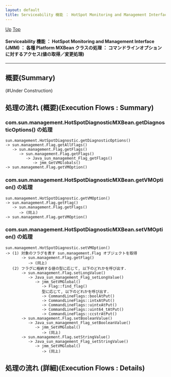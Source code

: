 ```yaml
---
layout: default
title: Serviceability 機能 ： HotSpot Monitoring and Management Interface (JMM) ： 各種 Platform MXBean クラスの処理 ： コマンドラインオプションに対するアクセス(値の取得／変更処理) 
---
```

[Up](noKcyTi5Ec.html) [Top](../index.html)

#### Serviceability 機能 ： HotSpot Monitoring and Management Interface (JMM) ： 各種 Platform MXBean クラスの処理 ： コマンドラインオプションに対するアクセス(値の取得／変更処理) 

--- 
## 概要(Summary)
(#Under Construction)

## 処理の流れ (概要)(Execution Flows : Summary)
### com.sun.management.HotSpotDiagnosticMXBean.getDiagnosticOptions() の処理
```
sun.management.HotSpotDiagnostic.getDiagnosticOptions()
-> sun.management.Flag.getAllFlags()
   -> sun.management.Flag.getFlags()
      -> sun.management.Flag.getFlags()
         -> Java_sun_management_Flag_getFlags()
            -> jmm_GetVMGlobals()
-> sun.management.Flag.getVMOption()
```

### com.sun.management.HotSpotDiagnosticMXBean.getVMOption() の処理
```
sun.management.HotSpotDiagnostic.getVMOption()
-> sun.management.Flag.getFlag()
   -> sun.management.Flag.getFlags()
      -> (同上)
-> sun.management.Flag.getVMOption()
```

### com.sun.management.HotSpotDiagnosticMXBean.setVMOption() の処理
```
sun.management.HotSpotDiagnostic.setVMOption()
-> (1) 対象のフラグを表す sun.management.Flag オブジェクトを取得
       -> sun.management.Flag.getFlag()
          -> (同上)
   (2) フラグに格納する値の型に応じて, 以下のどれかを呼び出す.
       -> sun.management.Flag.setLongValue()
          -> Java_sun_management_Flag_setLongValue()
             -> jmm_SetVMGlobal()
                -> Flag::find_flag()
                型に応じて, 以下のどれかを呼び出す.
                -> CommandLineFlags::boolAtPut()
                -> CommandLineFlags::intxAtPut()
                -> CommandLineFlags::uintxAtPut()
                -> CommandLineFlags::uint64_tAtPut()
                -> CommandLineFlags::ccstrAtPut()
       -> sun.management.Flag.setBooleanValue()
          -> Java_sun_management_Flag_setBooleanValue()
             -> jmm_SetVMGlobal()
                -> (同上)
       -> sun.management.Flag.setStringValue()
          -> Java_sun_management_Flag_setStringValue()
             -> jmm_SetVMGlobal()
                -> (同上)
```

## 処理の流れ (詳細)(Execution Flows : Details)







